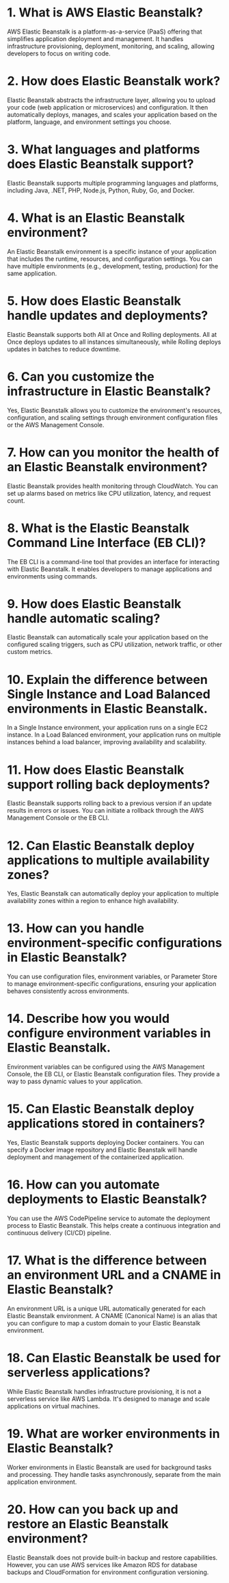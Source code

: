 # 1. What is AWS Elastic Beanstalk?
AWS Elastic Beanstalk is a platform-as-a-service (PaaS) offering that simplifies application deployment and management. It handles infrastructure provisioning, deployment, monitoring, and scaling, allowing developers to focus on writing code.

# 2. How does Elastic Beanstalk work?
Elastic Beanstalk abstracts the infrastructure layer, allowing you to upload your code (web application or microservices) and configuration. It then automatically deploys, manages, and scales your application based on the platform, language, and environment settings you choose.

# 3. What languages and platforms does Elastic Beanstalk support?
Elastic Beanstalk supports multiple programming languages and platforms, including Java, .NET, PHP, Node.js, Python, Ruby, Go, and Docker.

# 4. What is an Elastic Beanstalk environment?
An Elastic Beanstalk environment is a specific instance of your application that includes the runtime, resources, and configuration settings. You can have multiple environments (e.g., development, testing, production) for the same application.

# 5. How does Elastic Beanstalk handle updates and deployments?
Elastic Beanstalk supports both All at Once and Rolling deployments. All at Once deploys updates to all instances simultaneously, while Rolling deploys updates in batches to reduce downtime.

# 6. Can you customize the infrastructure in Elastic Beanstalk?
Yes, Elastic Beanstalk allows you to customize the environment's resources, configuration, and scaling settings through environment configuration files or the AWS Management Console.

# 7. How can you monitor the health of an Elastic Beanstalk environment?
Elastic Beanstalk provides health monitoring through CloudWatch. You can set up alarms based on metrics like CPU utilization, latency, and request count.

# 8. What is the Elastic Beanstalk Command Line Interface (EB CLI)?
The EB CLI is a command-line tool that provides an interface for interacting with Elastic Beanstalk. It enables developers to manage applications and environments using commands.

# 9. How does Elastic Beanstalk handle automatic scaling?
Elastic Beanstalk can automatically scale your application based on the configured scaling triggers, such as CPU utilization, network traffic, or other custom metrics.

# 10. Explain the difference between Single Instance and Load Balanced environments in Elastic Beanstalk.
In a Single Instance environment, your application runs on a single EC2 instance. In a Load Balanced environment, your application runs on multiple instances behind a load balancer, improving availability and scalability.

# 11. How does Elastic Beanstalk support rolling back deployments?
Elastic Beanstalk supports rolling back to a previous version if an update results in errors or issues. You can initiate a rollback through the AWS Management Console or the EB CLI.

# 12. Can Elastic Beanstalk deploy applications to multiple availability zones?
Yes, Elastic Beanstalk can automatically deploy your application to multiple availability zones within a region to enhance high availability.

# 13. How can you handle environment-specific configurations in Elastic Beanstalk?
You can use configuration files, environment variables, or Parameter Store to manage environment-specific configurations, ensuring your application behaves consistently across environments.

# 14. Describe how you would configure environment variables in Elastic Beanstalk.
Environment variables can be configured using the AWS Management Console, the EB CLI, or Elastic Beanstalk configuration files. They provide a way to pass dynamic values to your application.

# 15. Can Elastic Beanstalk deploy applications stored in containers?
Yes, Elastic Beanstalk supports deploying Docker containers. You can specify a Docker image repository and Elastic Beanstalk will handle deployment and management of the containerized application.

# 16. How can you automate deployments to Elastic Beanstalk?
You can use the AWS CodePipeline service to automate the deployment process to Elastic Beanstalk. This helps create a continuous integration and continuous delivery (CI/CD) pipeline.

# 17. What is the difference between an environment URL and a CNAME in Elastic Beanstalk?
An environment URL is a unique URL automatically generated for each Elastic Beanstalk environment. A CNAME (Canonical Name) is an alias that you can configure to map a custom domain to your Elastic Beanstalk environment.

# 18. Can Elastic Beanstalk be used for serverless applications?
While Elastic Beanstalk handles infrastructure provisioning, it is not a serverless service like AWS Lambda. It's designed to manage and scale applications on virtual machines.

# 19. What are worker environments in Elastic Beanstalk?
Worker environments in Elastic Beanstalk are used for background tasks and processing. They handle tasks asynchronously, separate from the main application environment.

# 20. How can you back up and restore an Elastic Beanstalk environment?
Elastic Beanstalk does not provide built-in backup and restore capabilities. However, you can use AWS services like Amazon RDS for database backups and CloudFormation for environment configuration versioning.
